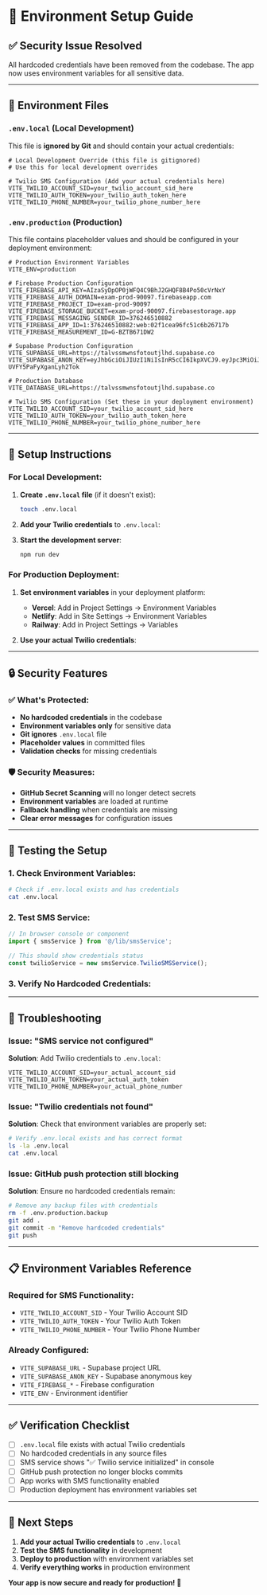# 🔧 Environment Setup Guide

## ✅ **Security Issue Resolved**

All hardcoded credentials have been removed from the codebase. The app now uses environment variables for all sensitive data.

---

## 📁 **Environment Files**

### **`.env.local` (Local Development)**
This file is **ignored by Git** and should contain your actual credentials:

```env
# Local Development Override (this file is gitignored)
# Use this for local development overrides

# Twilio SMS Configuration (Add your actual credentials here)
VITE_TWILIO_ACCOUNT_SID=your_twilio_account_sid_here
VITE_TWILIO_AUTH_TOKEN=your_twilio_auth_token_here
VITE_TWILIO_PHONE_NUMBER=your_twilio_phone_number_here
```

### **`.env.production` (Production)**
This file contains placeholder values and should be configured in your deployment environment:

```env
# Production Environment Variables
VITE_ENV=production

# Firebase Production Configuration
VITE_FIREBASE_API_KEY=AIzaSyDpOP0jWFQ4C9BhJ2GHQF8B4Po50cVrNxY
VITE_FIREBASE_AUTH_DOMAIN=exam-prod-90097.firebaseapp.com
VITE_FIREBASE_PROJECT_ID=exam-prod-90097
VITE_FIREBASE_STORAGE_BUCKET=exam-prod-90097.firebasestorage.app
VITE_FIREBASE_MESSAGING_SENDER_ID=376246510882
VITE_FIREBASE_APP_ID=1:376246510882:web:02f1cea96fc51c6b26717b
VITE_FIREBASE_MEASUREMENT_ID=G-BZTB671DW2

# Supabase Production Configuration
VITE_SUPABASE_URL=https://talvssmwnsfotoutjlhd.supabase.co
VITE_SUPABASE_ANON_KEY=eyJhbGciOiJIUzI1NiIsInR5cCI6IkpXVCJ9.eyJpc3MiOiJzdXBhYmFzZSIsInJlZiI6InRhbHZzc213bnNmb3RvdXRqbGhkIiwicm9sZSI6ImFub24iLCJpYXQiOjE3NTY3MjQ2NjMsImV4cCI6MjA3MjMwMDY2M30.kViEumcw7qxZeITgtZf91D-UVFY5PaFyXganLyh2Tok

# Production Database
VITE_DATABASE_URL=https://talvssmwnsfotoutjlhd.supabase.co

# Twilio SMS Configuration (Set these in your deployment environment)
VITE_TWILIO_ACCOUNT_SID=your_twilio_account_sid_here
VITE_TWILIO_AUTH_TOKEN=your_twilio_auth_token_here
VITE_TWILIO_PHONE_NUMBER=your_twilio_phone_number_here
```

---

## 🚀 **Setup Instructions**

### **For Local Development:**

1. **Create `.env.local` file** (if it doesn't exist):
   ```bash
   touch .env.local
   ```

2. **Add your Twilio credentials** to `.env.local`:


3. **Start the development server**:
   ```bash
   npm run dev
   ```

### **For Production Deployment:**

1. **Set environment variables** in your deployment platform:
   - **Vercel**: Add in Project Settings → Environment Variables
   - **Netlify**: Add in Site Settings → Environment Variables
   - **Railway**: Add in Project Settings → Variables

2. **Use your actual Twilio credentials**:
  
---

## 🔒 **Security Features**

### **✅ What's Protected:**
- **No hardcoded credentials** in the codebase
- **Environment variables only** for sensitive data
- **Git ignores** `.env.local` file
- **Placeholder values** in committed files
- **Validation checks** for missing credentials

### **🛡️ Security Measures:**
- **GitHub Secret Scanning** will no longer detect secrets
- **Environment variables** are loaded at runtime
- **Fallback handling** when credentials are missing
- **Clear error messages** for configuration issues

---

## 🧪 **Testing the Setup**

### **1. Check Environment Variables:**
```bash
# Check if .env.local exists and has credentials
cat .env.local
```

### **2. Test SMS Service:**
```javascript
// In browser console or component
import { smsService } from '@/lib/smsService';

// This should show credentials status
const twilioService = new smsService.TwilioSMSService();
```

### **3. Verify No Hardcoded Credentials:**


---

## 🚨 **Troubleshooting**

### **Issue: "SMS service not configured"**
**Solution**: Add Twilio credentials to `.env.local`:
```env
VITE_TWILIO_ACCOUNT_SID=your_actual_account_sid
VITE_TWILIO_AUTH_TOKEN=your_actual_auth_token
VITE_TWILIO_PHONE_NUMBER=your_actual_phone_number
```

### **Issue: "Twilio credentials not found"**
**Solution**: Check that environment variables are properly set:
```bash
# Verify .env.local exists and has correct format
ls -la .env.local
cat .env.local
```

### **Issue: GitHub push protection still blocking**
**Solution**: Ensure no hardcoded credentials remain:
```bash
# Remove any backup files with credentials
rm -f .env.production.backup
git add .
git commit -m "Remove hardcoded credentials"
git push
```

---

## 📋 **Environment Variables Reference**

### **Required for SMS Functionality:**
- `VITE_TWILIO_ACCOUNT_SID` - Your Twilio Account SID
- `VITE_TWILIO_AUTH_TOKEN` - Your Twilio Auth Token  
- `VITE_TWILIO_PHONE_NUMBER` - Your Twilio Phone Number

### **Already Configured:**
- `VITE_SUPABASE_URL` - Supabase project URL
- `VITE_SUPABASE_ANON_KEY` - Supabase anonymous key
- `VITE_FIREBASE_*` - Firebase configuration
- `VITE_ENV` - Environment identifier

---

## ✅ **Verification Checklist**

- [ ] `.env.local` file exists with actual Twilio credentials
- [ ] No hardcoded credentials in any source files
- [ ] SMS service shows "✅ Twilio service initialized" in console
- [ ] GitHub push protection no longer blocks commits
- [ ] App works with SMS functionality enabled
- [ ] Production deployment has environment variables set

---

## 🎯 **Next Steps**

1. **Add your actual Twilio credentials** to `.env.local`
2. **Test the SMS functionality** in development
3. **Deploy to production** with environment variables set
4. **Verify everything works** in production environment

**Your app is now secure and ready for production! 🚀**
